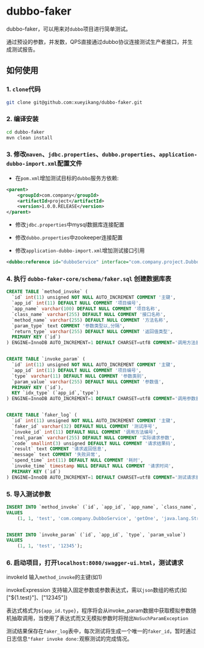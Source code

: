 # dubbo-faker

dubbo-faker，可以用来对`dubbo`项目进行简单测试。

通过预设的参数，并发数，QPS直接通过dubbo协议连接测试生产者接口，并生成测试报告。

## 如何使用

### 1. `clone`代码

```sh
git clone git@github.com:xueyikang/dubbo-faker.git
```

### 2. 编译安装

```sh
cd dubbo-faker
mvn clean install
```

### 3. 修改`maven`、`jdbc.properties`、`dubbo.properties`、`application-dubbo-import.xml`配置文件

* 在`pom.xml`增加测试目标的`dubbo`服务方依赖:

```xml
<parent>
    <groupId>com.company</groupId>
    <artifactId>project</artifactId>
    <version>1.0.0.RELEASE</version>
</parent>
 ```
 
* 修改`jdbc.properties`中mysql数据库连接配置

* 修改`dubbo.properties`中zookeeper连接配置

* 修改`application-dubbo-import.xml`增加测试接口引用

```xml
<dubbo:reference id="dubboService" interface="com.company.project.DubboService" />
```

### 4. 执行 `dubbo-faker-core/schema/faker.sql` 创建数据库表

```sql
CREATE TABLE `method_invoke` (
  `id` int(11) unsigned NOT NULL AUTO_INCREMENT COMMENT '主键',
  `app_id` int(11) DEFAULT NULL COMMENT '项目编号',
  `app_name` varchar(100) DEFAULT NULL COMMENT '项目名称',
  `class_name` varchar(255) DEFAULT NULL COMMENT '接口名称',
  `method_name` varchar(255) DEFAULT NULL COMMENT '方法名称',
  `param_type` text COMMENT '参数类型以,分隔',
  `return_type` varchar(255) DEFAULT NULL COMMENT '返回值类型',
  PRIMARY KEY (`id`)
) ENGINE=InnoDB AUTO_INCREMENT=1 DEFAULT CHARSET=utf8 COMMENT='调用方法表';


CREATE TABLE `invoke_param` (
  `id` int(11) unsigned NOT NULL AUTO_INCREMENT COMMENT '主键',
  `app_id` int(11) DEFAULT NULL COMMENT '项目编号',
  `type` varchar(11) DEFAULT NULL COMMENT '参数类别',
  `param_value` varchar(255) DEFAULT NULL COMMENT '参数值',
  PRIMARY KEY (`id`),
  KEY `idx_type` (`app_id`,`type`)
) ENGINE=InnoDB AUTO_INCREMENT=1 DEFAULT CHARSET=utf8 COMMENT='调用参数表';


CREATE TABLE `faker_log` (
  `id` int(11) unsigned NOT NULL AUTO_INCREMENT COMMENT '主键',
  `faker_id` varchar(32) DEFAULT NULL COMMENT '测试序号',
  `invoke_id` int(11) DEFAULT NULL COMMENT '调用方法编号',
  `real_param` varchar(255) DEFAULT NULL COMMENT '实际请求参数',
  `code` smallint(3) unsigned DEFAULT NULL COMMENT '请求结果码',
  `result` text COMMENT '请求返回信息',
  `message` text COMMENT '失败异常',
  `spend_time` int(11) DEFAULT NULL COMMENT '耗时',
  `invoke_time` timestamp NULL DEFAULT NULL COMMENT '请求时间',
  PRIMARY KEY (`id`)
) ENGINE=InnoDB AUTO_INCREMENT=1 DEFAULT CHARSET=utf8 COMMENT='测试请求表';
```

### 5. 导入测试参数

```sql
INSERT INTO `method_invoke` (`id`, `app_id`, `app_name`, `class_name`, `method_name`, `param_type`, `return_type`)
VALUES
	(1, 1, 'test', 'com.company.DubboService', 'getOne', 'java.lang.String,java.lang.Integer', 'java.util.List');


INSERT INTO `invoke_param` (`id`, `app_id`, `type`, `param_value`)
VALUES
	(1, 1, 'test', '12345');
```

### 6. 启动项目，打开`localhost:8080/swagger-ui.html`，测试请求

invokeId 输入`method_invoke`的主键(如1)

invokeExpression 支持输入固定参数或参数表达式，需以`json`数组的格式(如["${1.test}"]、["12345"])

表达式格式为`${app_id.type}`，程序将会从invoke_param数据中获取模拟参数随机抽取调用，当使用了表达式而又无模拟参数时将抛出`NoSuchParamException`

测试结果保存在`faker_log`表中，每次测试将生成一个唯一的`faker_id`，暂时通过日志信息`"faker invoke done:`观察测试的完成情况。






